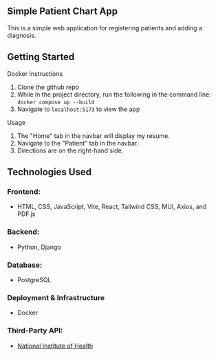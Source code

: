 ## Simple Patient Chart App
This is a simple web application for registering patients and adding a diagnosis.

## Getting Started

Docker Instructions
1. Clone the github repo
2. While in the project directory, run the following in the command line: `docker compose up --build`
3. Navigate to `localhost:5173` to view the app

Usage
1. The "Home" tab in the navbar will display my resume.
2. Navigate to the "Patient" tab in the navbar.
3. Directions are on the right-hand side.

## Technologies Used
### Frontend: 
- HTML, CSS, JavaScript, Vite, React, Tailwind CSS, MUI, Axios, and PDF.js
### Backend: 
- Python, Django
### Database: 
- PostgreSQL 
### Deployment & Infrastructure
- Docker
### Third-Party API: 
- [National Institute of Health](https://clinicaltables.nlm.nih.gov/apidoc/icd10cm/v3/doc.html)


